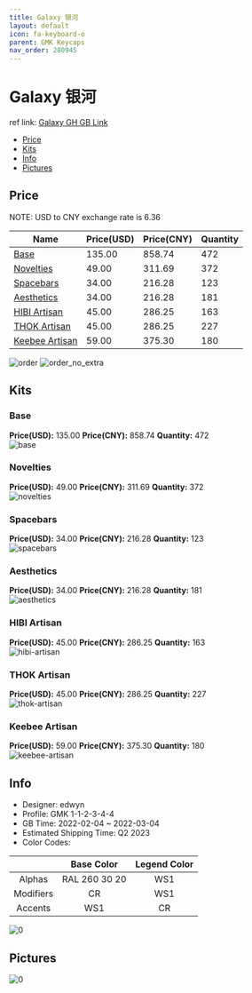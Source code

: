 ```yaml
---
title: Galaxy 银河
layout: default
icon: fa-keyboard-o
parent: GMK Keycaps
nav_order: 280945
---
```


# Galaxy 银河

ref link: [Galaxy GH GB Link](https://geekhack.org/index.php?topic=116189.0)

* [Price](#price)
* [Kits](#kits)
* [Info](#info)
* [Pictures](#pictures)

## Price

NOTE: USD to CNY exchange rate is 6.36

| Name          | Price(USD)   |  Price(CNY) | Quantity |
| ------------- | ------------ |  ---------- | -------- |
|[Base](#base)|135.00|858.74|472|
|[Novelties](#novelties)|49.00|311.69|372|
|[Spacebars](#spacebars)|34.00|216.28|123|
|[Aesthetics](#aesthetics)|34.00|216.28|181|
|[HIBI Artisan](#hibi-artisan)|45.00|286.25|163|
|[THOK Artisan](#thok-artisan)|45.00|286.25|227|
|[Keebee Artisan](#keebee-artisan)|59.00|375.30|180|

<img src="{{ 'assets/images/gmk-keycaps/Galaxy/order.png' | relative_url }}" alt="order" class="image featured">
<img src="{{ 'assets/images/gmk-keycaps/Galaxy/order_no_extra.png' | relative_url }}" alt="order_no_extra" class="image featured">

## Kits
### Base  
**Price(USD):** 135.00	**Price(CNY):** 858.74	**Quantity:** 472  
<img src="{{ 'assets/images/gmk-keycaps/Galaxy/kits_pics/base.png' | relative_url }}" alt="base" class="image featured">

### Novelties  
**Price(USD):** 49.00	**Price(CNY):** 311.69	**Quantity:** 372  
<img src="{{ 'assets/images/gmk-keycaps/Galaxy/kits_pics/novelties.png' | relative_url }}" alt="novelties" class="image featured">

### Spacebars  
**Price(USD):** 34.00	**Price(CNY):** 216.28	**Quantity:** 123  
<img src="{{ 'assets/images/gmk-keycaps/Galaxy/kits_pics/spacebars.png' | relative_url }}" alt="spacebars" class="image featured">

### Aesthetics  
**Price(USD):** 34.00	**Price(CNY):** 216.28	**Quantity:** 181  
<img src="{{ 'assets/images/gmk-keycaps/Galaxy/kits_pics/aesthetics.png' | relative_url }}" alt="aesthetics" class="image featured">

### HIBI Artisan  
**Price(USD):** 45.00	**Price(CNY):** 286.25	**Quantity:** 163  
<img src="{{ 'assets/images/gmk-keycaps/Galaxy/kits_pics/hibi-artisan.jpg' | relative_url }}" alt="hibi-artisan" class="image featured">

### THOK Artisan  
**Price(USD):** 45.00	**Price(CNY):** 286.25	**Quantity:** 227  
<img src="{{ 'assets/images/gmk-keycaps/Galaxy/kits_pics/thok-artisan.jpg' | relative_url }}" alt="thok-artisan" class="image featured">

### Keebee Artisan  
**Price(USD):** 59.00	**Price(CNY):** 375.30	**Quantity:** 180  
<img src="{{ 'assets/images/gmk-keycaps/Galaxy/kits_pics/keebee-artisan.png' | relative_url }}" alt="keebee-artisan" class="image featured">

## Info
* Designer: edwyn  
* Profile: GMK 1-1-2-3-4-4  
* GB Time: 2022-02-04 ~ 2022-03-04  
* Estimated Shipping Time: Q2 2023  
* Color Codes:  

| |Base Color     | Legend Color
| :-------------: | :-------------: | :------------:
|Alphas|RAL 260 30 20|WS1
|Modifiers|CR|WS1
|Accents|WS1|CR

<img src="{{ 'assets/images/gmk-keycaps/Galaxy/0.png' | relative_url }}" alt="0" class="image featured">

## Pictures  
<img src="{{ 'assets/images/gmk-keycaps/Galaxy/rendering_pics/0.png' | relative_url }}" alt="0" class="image featured">
